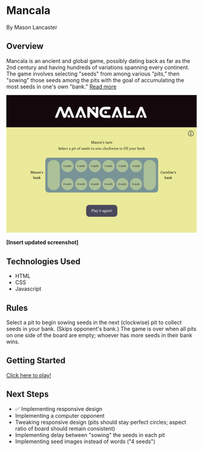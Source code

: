 # Mancala
By Mason Lancaster

## Overview
Mancala is an ancient and global game, possibly dating back as far as the 2nd century and having hundreds of variations spanning every continent. The game involves selecting "seeds" from among various "pits," then "sowing" those seeds among the pits with the goal of accumulating the most seeds in one's own "bank." <a href = "https://en.wikipedia.org/wiki/Mancala" target="_blank">Read more</a><br>

<img title="Wireframe of Mancala" alt="wireframe" src="/Game screenshot.png">

<strong>[Insert updated screenshot]</strong>

## Technologies Used
- HTML
- CSS
- Javascript

## Rules
Select a pit to begin sowing seeds in the next (clockwise) pit to collect seeds in your bank. (Skips opponent's bank.) The game is over when all pits on one side of the board are empty; whoever has more seeds in their bank wins.

## Getting Started
<a href = "https://masomaster.github.io/mancala/" target="_blank">Click here to play!</a>

## Next Steps
- ✅ Implementing responsive design
- Implementing a computer opponent
- Tweaking responsive design (pits should stay perfect circles; aspect ratio of board should remain consistent)
- Implementing delay between "sowing" the seeds in each pit
- Implementing seed images instead of words ("4 seeds")
